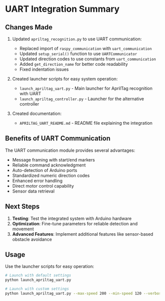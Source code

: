 # UART Integration Summary

## Changes Made

1. Updated `apriltag_recognition.py` to use UART communication:

   - Replaced import of `raspy_communication` with `uart_communication`
   - Updated `setup_serial()` function to use `UARTCommunicator`
   - Updated direction codes to use constants from `uart_communication`
   - Added `get_direction_name` for better code readability
   - Fixed indentation issues

2. Created launcher scripts for easy system operation:

   - `launch_apriltag_uart.py` - Main launcher for AprilTag recognition with UART
   - `launch_apriltag_controller.py` - Launcher for the alternative controller

3. Created documentation:
   - `APRILTAG_UART_README.md` - README file explaining the integration

## Benefits of UART Communication

The UART communication module provides several advantages:

- Message framing with start/end markers
- Reliable command acknowledgment
- Auto-detection of Arduino ports
- Standardized numeric direction codes
- Enhanced error handling
- Direct motor control capability
- Sensor data retrieval

## Next Steps

1. **Testing**: Test the integrated system with Arduino hardware
2. **Optimization**: Fine-tune parameters for reliable detection and movement
3. **Advanced Features**: Implement additional features like sensor-based obstacle avoidance

## Usage

Use the launcher scripts for easy operation:

```bash
# Launch with default settings
python launch_apriltag_uart.py

# Launch with custom settings
python launch_apriltag_uart.py --max-speed 200 --min-speed 120 --verbose
```
